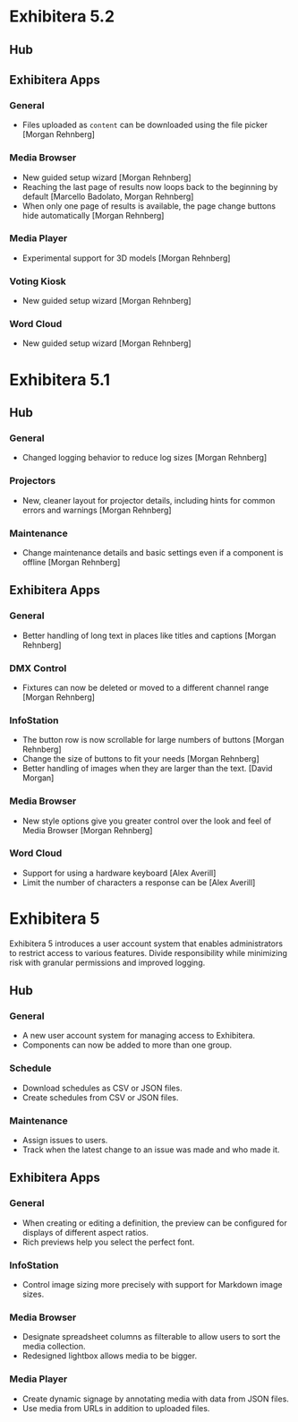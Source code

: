 # **Exhibitera 5.2**

## Hub

## Exhibitera Apps

### General
- Files uploaded as `content` can be downloaded using the file picker [Morgan Rehnberg]

### Media Browser
- New guided setup wizard [Morgan Rehnberg]
- Reaching the last page of results now loops back to the beginning by default [Marcello Badolato, Morgan Rehnberg]
- When only one page of results is available, the page change buttons hide automatically [Morgan Rehnberg]

### Media Player
- Experimental support for 3D models [Morgan Rehnberg]

### Voting Kiosk
- New guided setup wizard [Morgan Rehnberg]

### Word Cloud
- New guided setup wizard [Morgan Rehnberg]

# **Exhibitera 5.1**

## Hub

### General
- Changed logging behavior to reduce log sizes [Morgan Rehnberg]

### Projectors
- New, cleaner layout for projector details, including hints for common errors and warnings [Morgan Rehnberg]

### Maintenance
- Change maintenance details and basic settings even if a component is offline [Morgan Rehnberg]

## Exhibitera Apps

### General
- Better handling of long text in places like titles and captions [Morgan Rehnberg]

### DMX Control
- Fixtures can now be deleted or moved to a different channel range [Morgan Rehnberg]

### InfoStation
- The button row is now scrollable for large numbers of buttons [Morgan Rehnberg]
- Change the size of buttons to fit your needs [Morgan Rehnberg]
- Better handling of images when they are larger than the text. [David Morgan]

### Media Browser
- New style options give you greater control over the look and feel of Media Browser [Morgan Rehnberg] 

### Word Cloud
- Support for using a hardware keyboard [Alex Averill]
- Limit the number of characters a response can be [Alex Averill]


# **Exhibitera 5**
Exhibitera 5 introduces a user account system that enables administrators to restrict access to various features. Divide responsibility while minimizing risk with granular permissions and improved logging.

## Hub

### General
- A new user account system for managing access to Exhibitera.
- Components can now be added to more than one group.

### Schedule
- Download schedules as CSV or JSON files.
- Create schedules from CSV or JSON files.

### Maintenance
- Assign issues to users.
- Track when the latest change to an issue was made and who made it.

## Exhibitera Apps

### General
- When creating or editing a definition, the preview can be configured for displays of different aspect ratios.
- Rich previews help you select the perfect font.

### InfoStation
- Control image sizing more precisely with support for Markdown image sizes.

### Media Browser
- Designate spreadsheet columns as filterable to allow users to sort the media collection.
- Redesigned lightbox allows media to be bigger.

### Media Player
- Create dynamic signage by annotating media with data from JSON files.
- Use media from URLs in addition to uploaded files.

